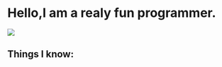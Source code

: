 <h1>Hello,I am a realy fun programmer.</h1>
<img src="https://github.com/user-attachments/assets/08a707bc-b70a-4f0d-994d-73be9d32ee7d">
<h2>Things I know:</h2>
